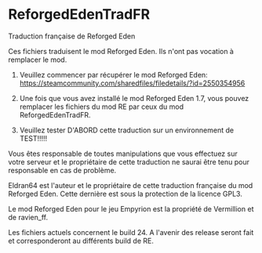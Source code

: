 # ReforgedEdenTradFR
Traduction française de Reforged Eden

Ces fichiers traduisent le mod Reforged Eden. Ils n'ont pas vocation à remplacer le mod.

1) Veuillez commencer par récupérer le mod Reforged Eden:
https://steamcommunity.com/sharedfiles/filedetails/?id=2550354956

2) Une fois que vous avez installé le mod Reforged Eden 1.7, vous pouvez remplacer les fichiers du mod RE par ceux du mod ReforgedEdenTradFR.

3) Veuillez tester D'ABORD cette traduction sur un environnement de TEST!!!!!

Vous êtes responsable de toutes manipulations que vous effectuez sur votre serveur et le propriétaire de cette traduction ne saurai être tenu pour responsable en cas de problème.

Eldran64 est l'auteur et le propriétaire de cette traduction française du mod Reforged Eden. Cette dernière est sous la protection de la licence GPL3.

Le mod Reforged Eden pour le jeu Empyrion est la propriété de Vermillion et de ravien_ff.

Les fichiers actuels concernent le build 24. A l'avenir des release seront fait et corresponderont au différents build de RE.
